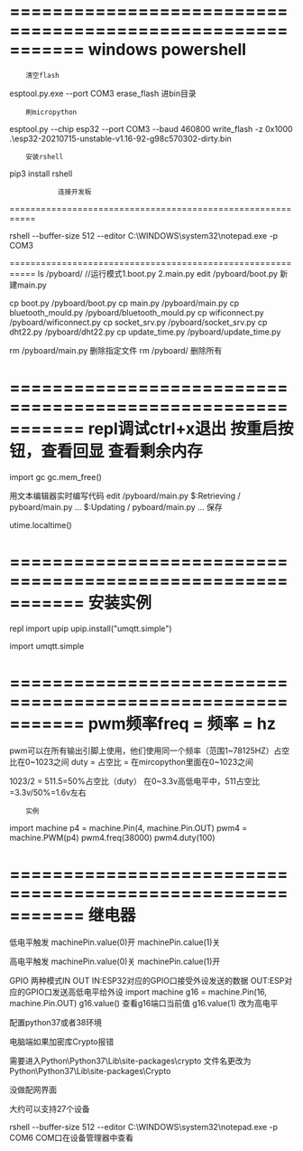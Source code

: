 ===========================================================
			windows powershell
===========================================================
		清空flash
esptool.py.exe --port COM3 erase_flash
进bin目录

		刷micropython
esptool.py --chip esp32 --port COM3 --baud 460800 write_flash -z 0x1000 .\esp32-20210715-unstable-v1.16-92-g98c570302-dirty.bin

		安装rshell
pip3 install rshell






				连接开发板
===========================================================


rshell --buffer-size 512 --editor C:\WINDOWS\system32\notepad.exe -p COM3


===========================================================
ls /pyboard/
//运行模式1.boot.py 2.main.py
edit /pyboard/boot.py
新建main.py

cp boot.py /pyboard/boot.py
cp main.py /pyboard/main.py
cp bluetooth_mould.py /pyboard/bluetooth_mould.py
cp wificonnect.py /pyboard/wificonnect.py
cp socket_srv.py /pyboard/socket_srv.py
cp dht22.py /pyboard/dht22.py
cp update_time.py /pyboard/update_time.py

rm /pyboard/main.py	删除指定文件
rm  /pyboard/		删除所有


===========================================================
		repl调试ctrl+x退出		按重启按钮，查看回显
				查看剩余内存
===========================================================	
import gc
gc.mem_free()

用文本编辑器实时编写代码
edit /pyboard/main.py
$:Retrieving / pyboard/main.py ...
$:Updating / pyboard/main.py ...
保存

utime.localtime()


===========================================================
				安装实例
===========================================================
repl
import upip
upip.install("umqtt.simple")

import umqtt.simple


===========================================================
				pwm频率freq = 频率 = hz
===========================================================
pwm可以在所有输出引脚上使用，他们使用同一个频率（范围1~78125HZ）占空比在0~1023之间
duty = 占空比 = 在mircopython里面在0~1023之间

1023/2 = 511.5=50%占空比（duty）
在0~3.3v高低电平中，511占空比=3.3v/50%=1.6v左右
		
		实例
import machine
p4 = machine.Pin(4, machine.Pin.OUT)
pwm4 = machine.PWM(p4)
pwm4.freq(38000)
pwm4.duty(100)


===========================================================
				继电器
===========================================================
低电平触发
machinePin.value(0)开
machinePin.calue(1)关

高电平触发
machinePin.value(0)关
machinePin.calue(1)开

GPIO	两种模式IN OUT
IN:ESP32对应的GPIO口接受外设发送的数据
OUT:ESP对应的GPIO口发送高低电平给外设
import machine
g16 = machine.Pin(16, machine.Pin.OUT)
g16.value()		查看g16端口当前值
g16.value(1)		改为高电平


配置python37或者38环境

电脑端如果加密库Crypto报错

需要进入Python\Python37\Lib\site-packages\crypto
文件名更改为Python\Python37\Lib\site-packages\Crypto

没做配网界面

大约可以支持27个设备


rshell --buffer-size 512 --editor C:\WINDOWS\system32\notepad.exe -p COM6
COM口在设备管理器中查看



